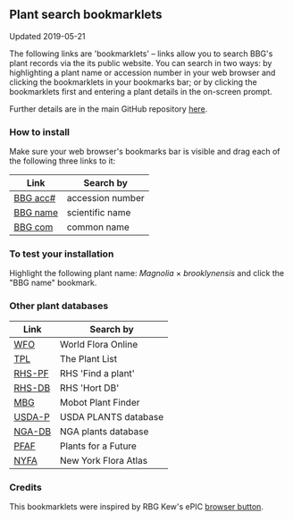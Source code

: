 ## Plant search bookmarklets

Updated 2019-05-21

The following links are 'bookmarklets' – links allow you to search BBG's plant records via the its public website. You can search in two ways: by highlighting a plant name or accession number in your web browser and clicking the bookmarklets in your bookmarks bar; or by clicking the bookmarklets first and entering a plant details in the on-screen prompt.

Further details are in the main GitHub repository [here](https://github.com/rowanblaik/plant-search-bookmarklets).

### How to install

Make sure your web browser's bookmarks bar is visible and drag each of the following three links to it:

|Link|Search by|
|------|-----------------|
|<a href="javascript:Qr=document.getSelection().toString().trim();if(Qr==''){void(Qr=window.prompt('Enter an accession number:',''))};Qr=Qr.replace(/(?!^x)\D/gi,'');if(Qr)window.open('https://www.bbg.org/cgi/plant-records/detail.cgi?'+encodeURIComponent(Qr),'_blank');">BBG acc#</a>| accession number |
|<a href="javascript:Qr=document.getSelection().toString().trim();if(Qr==''){void(Qr=window.prompt('Enter a scientific plant name (wildcard=*):',''))};if(Qr)window.open('https://www.bbg.org/cgi/plant-records/search.cgi?name='+encodeURIComponent(Qr),'_blank');">BBG name</a>| scientific name |
|<a href="javascript:Qr=document.getSelection().toString().trim();if(Qr==''){void(Qr=window.prompt('Enter a common plant name (wildcard=*):',''))};if(Qr)window.open('https://www.bbg.org/cgi/plant-records/search_advanced.cgi?com_name='+encodeURIComponent(Qr),'_blank');">BBG com</a>| common name |

### To test your installation

Highlight the following plant name: _Magnolia_ × _brooklynensis_ and click the "BBG name" bookmark.

### Other plant databases

|Link|Search by|
|------|-----------------|
|<a href="javascript:Qr=document.getSelection().toString().trim();if(Qr==''){void(Qr=window.prompt('Enter a scientific plant name:',''))};if(Qr)window.open('http://www.worldfloraonline.org/search?query='+encodeURIComponent(Qr),'_blank');">WFO</a>| World Flora Online |
|<a href="javascript:Qr=document.getSelection().toString().trim();if(Qr==''){void(Qr=window.prompt('Enter a scientific plant name:',''))};Qr=Qr.replace(/ x \| × /g,' ');if(Qr)window.open('http://www.theplantlist.org/tpl1.1/search?q='+encodeURIComponent(Qr),'_blank');">TPL</a>| The Plant List |
|<a href="javascript:Qr=document.getSelection().toString().trim();if(Qr==''){void(Qr=window.prompt('Enter a scientific plant name:',''))};if(Qr)window.open('https://www.rhs.org.uk/Plants/Search-Results?query='+encodeURIComponent(Qr),'_blank');">RHS-PF</a>| RHS \'Find a plant\' |
|<a href="javascript:Qr=document.getSelection().toString().trim();if(Qr==''){void(Qr=window.prompt('Enter a scientific plant name:',''))};Qr=Qr.replace(/×/g,'').replace(/['‘’]/g,'').replace(/\s+/g,' and ');if(Qr)window.open('http://apps.rhs.org.uk/horticulturaldatabase/summary2.asp?crit='+encodeURIComponent(Qr)+'&genus='+Qr.match(/\w+/),'_blank');">RHS-DB</a>| RHS \'Hort DB\' |
|<a href="javascript:Qr=document.getSelection().toString().trim();if(Qr==''){void(Qr=window.prompt('Enter a scientific plant name:',''))};if(Qr)window.open('http://www.missouribotanicalgarden.org/PlantFinder/PlantFinderProfileResults.aspx?adv='+encodeURIComponent(Qr),'_blank');">MBG</a>| Mobot Plant Finder |
|<a href="javascript:Qr=document.getSelection().toString().trim();if(Qr==''){void(Qr=window.prompt('Enter a scientific plant name:',''))};Qr=Qr.replace(/ x \| × /g,' ×');if(Qr)window.open('http://plants.usda.gov/java/nameSearch?mode=sciname&keywordquery='+encodeURIComponent(Qr),'_blank');">USDA-P</a>| USDA PLANTS database |
|<a href="javascript:Qr=document.getSelection().toString().trim();if(Qr==''){void(Qr=window.prompt('Enter a scientific plant name:',''))};if(Qr)window.open('https://garden.org/plants/search/text/?q='+encodeURIComponent(Qr),'_blank');">NGA-DB</a>| NGA plants database |
|<a href="javascript:Qr=document.getSelection().toString().trim();if(Qr==''){void(Qr=window.prompt('Enter a scientific plant name:',''))};Qr=Qr.replace(/×/g,'x');if(Qr)window.open('http://pfaf.org/user/Plant.aspx?LatinName='+encodeURIComponent(Qr),'_blank');">PFAF</a>| Plants for a Future |
|<a href="javascript:Qr=document.getSelection().toString().trim();if(Qr==''){void(Qr=window.prompt('Enter a scientific plant name:',''))};Qr=Qr.replace(/ x \| × /g,' ×');if(Qr)window.open('http://newyork.plantatlas.usf.edu/Results.aspx?q='+encodeURIComponent(Qr),'_blank');">NYFA</a>| New York Flora Atlas |

### Credits

This bookmarklets were inspired by RBG Kew's ePIC [browser button](http://epic.kew.org/tbutton.htm).
